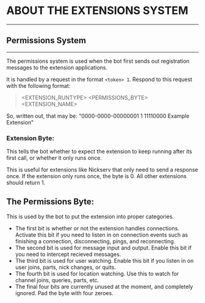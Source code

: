﻿# ABOUT THE EXTENSIONS SYSTEM
***

## Permissions System
***
The permissions system is used when the bot first sends out registration messages to the extension applications.

It is handled by a request in the format `<token> 1`. Respond to this request with the following format:

> <TOKEN> <EXTENSION_RUNTYPE> <PERMISSIONS_BYTE> <EXTENSION_NAME>

So, written out, that may be: "0000-0000-00000001 1 11110000 Example Extension"


### Extension Byte:

This tells the bot whether to expect the extension to keep running after its first call, or whether it only runs once.

This is useful for extensions like Nickserv that only need to send a response once. If the extension only runs once, the byte is 0. All other extensions
should return 1.


## The Permissions Byte:
This is used by the bot to put the extension into proper categories.
- The first bit is whether or not the extension handles connections. Activate this bit if you need to listen in on connection events such as finishing a connection, disconnecting, pings, and reconnecting.
- The second bit is used for message input and output. Enable this bit if you need to intercept recieved messages.
- The third bit is used for user watching. Enable this bit if you listen in on user joins, parts, nick changes, or quits.
- The fourth bit is used for location watching. Use this to watch for channel joins, queries, parts, etc.
- The final four bits are currently unused at the moment, and completely ignored. Pad the byte with four zeroes.